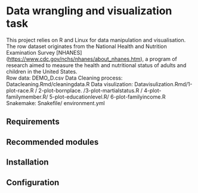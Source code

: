# Data wrangling and visualization task
This project relies on R and Linux for data manipulation and visualisation. The row dataset originates from the National Health and Nutrition Examination Survey [NHANES] (https://www.cdc.gov/nchs/nhanes/about_nhanes.htm), a program of research aimed to measure the health and nutritional status of adults and children in the United States.  
Row data: DEMO_D.csv
Data Cleaning process: Datacleaning.Rmd/cleaningdata.R
Data visulization: Datavisulization.Rmd/1-plot-race.R / 2-plot-bornplace. /3-plot-martialstatus.R / 
4-plot-familymember.R/ 5-plot-educationlevel.R/ 6-plot-familyincome.R
Snakemake: Snakefile/ environment.yml

## Requirements 
## Recommended modules
## Installation 
## Configuration
